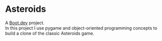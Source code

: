 # Asteroids
A [Boot.dev](www.boot.dev/) project.  
In this project I use pygame and object-oriented programming concepts to build a clone of the classic Asteroids game.
